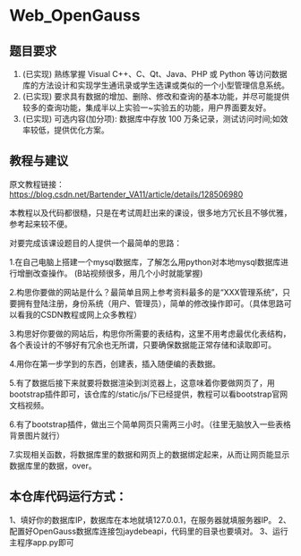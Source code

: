 # Web_OpenGauss
## 题目要求
1. (已实现) 熟练掌握 Visual C++、C、Qt、Java、PHP 或 Python 等访问数据库的方法设计和实现学生通讯录或学生选课或类似的一个小型管理信息系统。
2. (已实现) 要求具有数据的增加、删除、修改和查询的基本功能，并尽可能提供较多的查询功能，集成半以上实验一~实验五的功能，用户界面要友好。
3. (已实现) 可选内容(加分项): 数据库中存放 100 万条记录，测试访问时间;如效率较低，提供优化方案。



## 教程与建议

原文教程链接：https://blog.csdn.net/Bartender_VA11/article/details/128506980

本教程以及代码都很糙，只是在考试周赶出来的课设，很多地方冗长且不够优雅，参考起来较不便。

对要完成该课设题目的人提供一个最简单的思路：

1.在自己电脑上搭建一个mysql数据库，了解怎么用python对本地mysql数据库进行增删改查操作。 (B站视频很多，用几个小时就能掌握) 

2.构思你要做的网站是什么？最简单且网上参考资料最多的是“XXX管理系统”，只要拥有登陆注册，身份系统（用户、管理员），简单的修改操作即可。（具体思路可以看我的CSDN教程或网上众多教程）

3.构思好你要做的网站后，构思你所需要的表结构，这里不用考虑最优化表结构，各个表设计的不够好有冗余也无所谓，只要确保数据能正常存储和读取即可。

4.用你在第一步学到的东西，创建表，插入随便编的表数据。

5.有了数据后接下来就要将数据渲染到浏览器上，这意味着你要做网页了，用bootstrap插件即可，该仓库的/static/js/下已经提供，教程可以看bootstrap官网文档视频。

6.有了bootstrap插件，做出三个简单网页只需两三小时。（往里无脑放入一些表格背景图片就行）

7.实现相关函数，将数据库里的数据和网页上的数据绑定起来，从而让网页能显示数据库里的数据，over。



## 本仓库代码运行方式：
1、填好你的数据库IP，数据库在本地就填127.0.0.1，在服务器就填服务器IP。
2、配置好OpenGauss数据库连接包jaydebeapi，代码里的目录也要填对。
3、运行主程序app.py即可
